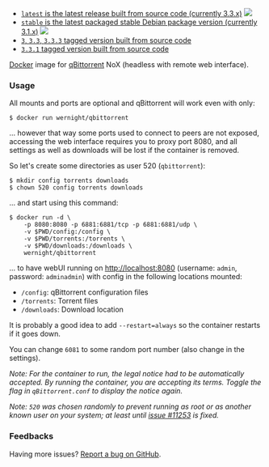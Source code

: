   * [`latest` is the latest release built from source code (currently 3.3.x)](https://github.com/wernight/docker-qbittorrent/blob/master/Dockerfile) [![](https://images.microbadger.com/badges/image/wernight/qbittorrent.svg)](http://microbadger.com/images/wernight/qbittorrent "Get your own image badge on microbadger.com")
  * [`stable` is the latest packaged stable Debian package version (currently 3.1.x)](https://github.com/wernight/docker-qbittorrent/blob/stable/Dockerfile) [![](https://images.microbadger.com/badges/image/wernight/qbittorrent:stable.svg)](http://microbadger.com/images/wernight/qbittorrent "Get your own image badge on microbadger.com")
  * [`3`, `3.3`, `3.3.3` tagged version built from source code](https://github.com/wernight/docker-qbittorrent/blob/v3.3.3/Dockerfile)
  * [`3.3.1` tagged version built from source code](https://github.com/wernight/docker-qbittorrent/blob/v3.3.1/Dockerfile)

[Docker](https://www.docker.com/) image for [qBittorrent](http://www.qbittorrent.org/) NoX (headless with remote web interface).

### Usage

All mounts and ports are optional and qBittorrent will work even with only:

    $ docker run wernight/qbittorrent
    
... however that way some ports used to connect to peers are not exposed, accessing the
web interface requires you to proxy port 8080, and all settings as well as downloads will
be lost if the container is removed.

So let's create some directories as user 520 (`qbittorrent`):

    $ mkdir config torrents downloads
    $ chown 520 config torrents downloads

... and start using this command:

	$ docker run -d \
		-p 8080:8080 -p 6881:6881/tcp -p 6881:6881/udp \
		-v $PWD/config:/config \
		-v $PWD/torrents:/torrents \
		-v $PWD/downloads:/downloads \
		wernight/qbittorrent

... to have webUI running on [http://localhost:8080](http://localhost:8080) (username: `admin`, password: `adminadmin`) with config in the following locations mounted:

  * `/config`: qBittorrent configuration files
  * `/torrents`: Torrent files
  * `/downloads`: Download location

It is probably a good idea to add `--restart=always` so the container restarts if it goes down.

You can change `6081` to some random  port number (also change in the settings).

_Note: For the container to run, the legal notice had to be automatically accepted. By running the container, you are accepting its terms. Toggle the flag in `qBittorrent.conf` to display the notice again._

_Note: `520` was chosen randomly to prevent running as root or as another known user on your system; at least until [issue #11253](https://github.com/docker/docker/pull/11253) is fixed._


### Feedbacks

Having more issues? [Report a bug on GitHub](https://github.com/wernight/docker-qbittorrent/issues).

